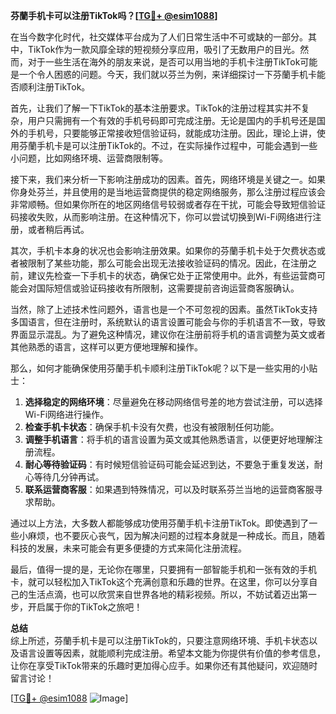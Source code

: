 **芬蘭手机卡可以注册TikTok吗？[[TG💪+ @esim1088](https://t.me/s/esim1088)]**

在当今数字化时代，社交媒体平台成为了人们日常生活中不可或缺的一部分。其中，TikTok作为一款风靡全球的短视频分享应用，吸引了无数用户的目光。然而，对于一些生活在海外的朋友来说，是否可以用当地的手机卡注册TikTok可能是一个令人困惑的问题。今天，我们就以芬兰为例，来详细探讨一下芬蘭手机卡能否顺利注册TikTok。

首先，让我们了解一下TikTok的基本注册要求。TikTok的注册过程其实并不复杂，用户只需拥有一个有效的手机号码即可完成注册。无论是国内的手机号还是国外的手机号，只要能够正常接收短信验证码，就能成功注册。因此，理论上讲，使用芬蘭手机卡是可以注册TikTok的。不过，在实际操作过程中，可能会遇到一些小问题，比如网络环境、运营商限制等。

接下来，我们来分析一下影响注册成功的因素。首先，网络环境是关键之一。如果你身处芬兰，并且使用的是当地运营商提供的稳定网络服务，那么注册过程应该会非常顺畅。但如果你所在的地区网络信号较弱或者存在干扰，可能会导致短信验证码接收失败，从而影响注册。在这种情况下，你可以尝试切换到Wi-Fi网络进行注册，或者稍后再试。

其次，手机卡本身的状况也会影响注册效果。如果你的芬蘭手机卡处于欠费状态或者被限制了某些功能，那么可能会出现无法接收验证码的情况。因此，在注册之前，建议先检查一下手机卡的状态，确保它处于正常使用中。此外，有些运营商可能会对国际短信或验证码接收有所限制，这需要提前咨询运营商客服确认。

当然，除了上述技术性问题外，语言也是一个不可忽视的因素。虽然TikTok支持多国语言，但在注册时，系统默认的语言设置可能会与你的手机语言不一致，导致界面显示混乱。为了避免这种情况，建议你在注册前将手机的语言调整为英文或者其他熟悉的语言，这样可以更方便地理解和操作。

那么，如何才能确保使用芬蘭手机卡顺利注册TikTok呢？以下是一些实用的小贴士：

1. **选择稳定的网络环境**：尽量避免在移动网络信号差的地方尝试注册，可以选择Wi-Fi网络进行操作。
2. **检查手机卡状态**：确保手机卡没有欠费，也没有被限制任何功能。
3. **调整手机语言**：将手机的语言设置为英文或其他熟悉语言，以便更好地理解注册流程。
4. **耐心等待验证码**：有时候短信验证码可能会延迟到达，不要急于重复发送，耐心等待几分钟再试。
5. **联系运营商客服**：如果遇到特殊情况，可以及时联系芬兰当地的运营商客服寻求帮助。

通过以上方法，大多数人都能够成功使用芬蘭手机卡注册TikTok。即使遇到了一些小麻烦，也不要灰心丧气，因为解决问题的过程本身就是一种成长。而且，随着科技的发展，未来可能会有更多便捷的方式来简化注册流程。

最后，值得一提的是，无论你在哪里，只要拥有一部智能手机和一张有效的手机卡，就可以轻松加入TikTok这个充满创意和乐趣的世界。在这里，你可以分享自己的生活点滴，也可以欣赏来自世界各地的精彩视频。所以，不妨试着迈出第一步，开启属于你的TikTok之旅吧！

**总结**  
综上所述，芬蘭手机卡是可以注册TikTok的，只要注意网络环境、手机卡状态以及语言设置等因素，就能顺利完成注册。希望本文能为你提供有价值的参考信息，让你在享受TikTok带来的乐趣时更加得心应手。如果你还有其他疑问，欢迎随时留言讨论！  

[[TG💪+ @esim1088](https://t.me/s/esim1088) ![Image](https://i.postimg.cc/4NQfJmqS/Snipaste-2025-05-13-00-14-12.png)]